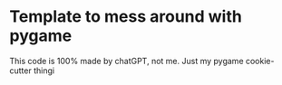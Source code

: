 # Template to mess around with pygame

This code is 100% made by chatGPT, not me.  Just my pygame cookie-cutter thingi


